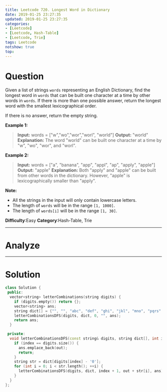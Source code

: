 ```yaml
---
title: Leetcode 720. Longest Word in Dictionary
date: 2019-01-25 23:27:35
updated: 2019-01-25 23:27:35
categories: 
- [Leetcode]
- [Leetcode, Hash-Table]
- [Leetcode, Trie]
tags: Leetcode
notshow: true
top:
---
```


# Question

Given a list of strings  `words`  representing an English Dictionary, find the longest word in  `words`  that can be built one character at a time by other words in  `words`. If there is more than one possible answer, return the longest word with the smallest lexicographical order.

If there is no answer, return the empty string.

**Example 1:**  

> **Input:** 
> words = ["w","wo","wor","worl", "world"]
> **Output:** "world"
> **Explanation:** 
> The word "world" can be built one character at a time by "w", "wo", "wor", and "worl".

**Example 2:**  

> **Input:** 
> words = ["a", "banana", "app", "appl", "ap", "apply", "apple"]
> **Output:** "apple"
> **Explanation:** 
> Both "apply" and "apple" can be built from other words in the dictionary. However, "apple" is lexicographically smaller than "apply".

**Note:**

- All the strings in the input will only contain lowercase letters.
- The length of  `words`  will be in the range  `[1, 1000]`.
- The length of  `words[i]`  will be in the range  `[1, 30]`.

**Difficulty**:Easy
**Category**:Hash-Table, Trie

<!-- more -->

------------

# Analyze

------------

# Solution

```cpp cpp
class Solution {
 public:
  vector<string> letterCombinations(string digits) {
    if (digits.empty()) return {};
    vector<string> ans;
    string dict[] = {"", "", "abc", "def", "ghi", "jkl", "mno", "pqrs", "tuv", "wxyz"};
    letterCombinationsDFS(digits, dict, 0, "", ans);
    return ans;
  }

 private:
  void letterCombinationsDFS(const string& digits, string dict[], int index, string out, vector<string>& ans) {
    if (index == digits.size()) {
      ans.emplace_back(out);
      return;
    }
    string str = dict[digits[index] - '0'];
    for (int i = 0; i < str.length(); ++i) {
      letterCombinationsDFS(digits, dict, index + 1, out + str[i], ans);
    }
  }
};
```

<!-- 
------------

# Leetcode Question Summary


------------ -->
